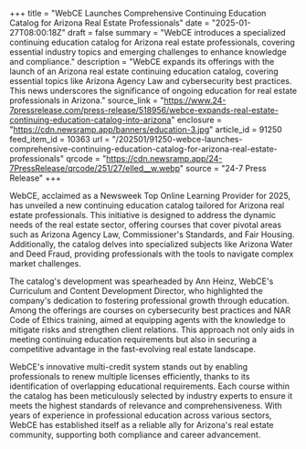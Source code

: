 +++
title = "WebCE Launches Comprehensive Continuing Education Catalog for Arizona Real Estate Professionals"
date = "2025-01-27T08:00:18Z"
draft = false
summary = "WebCE introduces a specialized continuing education catalog for Arizona real estate professionals, covering essential industry topics and emerging challenges to enhance knowledge and compliance."
description = "WebCE expands its offerings with the launch of an Arizona real estate continuing education catalog, covering essential topics like Arizona Agency Law and cybersecurity best practices. This news underscores the significance of ongoing education for real estate professionals in Arizona."
source_link = "https://www.24-7pressrelease.com/press-release/518956/webce-expands-real-estate-continuing-education-catalog-into-arizona"
enclosure = "https://cdn.newsramp.app/banners/education-3.jpg"
article_id = 91250
feed_item_id = 10363
url = "/202501/91250-webce-launches-comprehensive-continuing-education-catalog-for-arizona-real-estate-professionals"
qrcode = "https://cdn.newsramp.app/24-7PressRelease/qrcode/251/27/elled__w.webp"
source = "24-7 Press Release"
+++

<p>WebCE, acclaimed as a Newsweek Top Online Learning Provider for 2025, has unveiled a new continuing education catalog tailored for Arizona real estate professionals. This initiative is designed to address the dynamic needs of the real estate sector, offering courses that cover pivotal areas such as Arizona Agency Law, Commissioner's Standards, and Fair Housing. Additionally, the catalog delves into specialized subjects like Arizona Water and Deed Fraud, providing professionals with the tools to navigate complex market challenges.</p><p>The catalog's development was spearheaded by Ann Heinz, WebCE's Curriculum and Content Development Director, who highlighted the company's dedication to fostering professional growth through education. Among the offerings are courses on cybersecurity best practices and NAR Code of Ethics training, aimed at equipping agents with the knowledge to mitigate risks and strengthen client relations. This approach not only aids in meeting continuing education requirements but also in securing a competitive advantage in the fast-evolving real estate landscape.</p><p>WebCE's innovative multi-credit system stands out by enabling professionals to renew multiple licenses efficiently, thanks to its identification of overlapping educational requirements. Each course within the catalog has been meticulously selected by industry experts to ensure it meets the highest standards of relevance and comprehensiveness. With years of experience in professional education across various sectors, WebCE has established itself as a reliable ally for Arizona's real estate community, supporting both compliance and career advancement.</p>